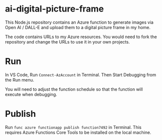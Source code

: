 # ai-digital-picture-frame

This Node.js repository contains an Azure function to generate images via Open AI / DALL-E and upload them to a digital picture frame in my home.

The code contains URLs to my Azure resources. You would need to fork the repository and change the URLs to use it in your own projects.

# Run

In VS Code, Run `Connect-AzAccount` in Terminal. Then Start Debugging from the Run menu.

You will need to adjust the function schedule so that the function will execute when debugging.

# Publish

Run `func azure functionapp publish function7492` in Terminal. This requires Azure Functions Core Tools to be installed on the local machine.
